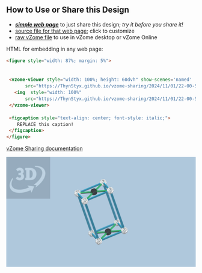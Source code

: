 
## How to Use or Share this Design

 - [***simple web page***](<https://ThynStyx.github.io/vzome-sharing/2024/11/01/22-00-55-Tetragonal-Bravais-Lattices-Zometool/>) to just share this design; *try it before you share it!*
 - [source file for that web page](<https://github.com/ThynStyx/vzome-sharing/edit/main/2024/11/01/22-00-55-Tetragonal-Bravais-Lattices-Zometool/index.md>); click to customize
 - [raw vZome file](<https://raw.githubusercontent.com/ThynStyx/vzome-sharing/main/2024/11/01/22-00-55-Tetragonal-Bravais-Lattices-Zometool/Tetragonal-Bravais-Lattices-Zometool.vZome>) to use in vZome desktop or vZome Online
 
 HTML for embedding in any web page:
 ```html
<figure style="width: 87%; margin: 5%">
  
  
  <vzome-viewer style="width: 100%; height: 60dvh" show-scenes='named'
        src="https://ThynStyx.github.io/vzome-sharing/2024/11/01/22-00-55-Tetragonal-Bravais-Lattices-Zometool/Tetragonal-Bravais-Lattices-Zometool.vZome" >
    <img  style="width: 100%"
        src="https://ThynStyx.github.io/vzome-sharing/2024/11/01/22-00-55-Tetragonal-Bravais-Lattices-Zometool/Tetragonal-Bravais-Lattices-Zometool.png" >
  </vzome-viewer>

  <figcaption style="text-align: center; font-style: italic;">
     REPLACE this caption!
  </figcaption>
</figure>

 ```

[vZome Sharing documentation](https://vzome.github.io/vzome/sharing.html#how-it-works)

![Image](<Tetragonal-Bravais-Lattices-Zometool.png>)

